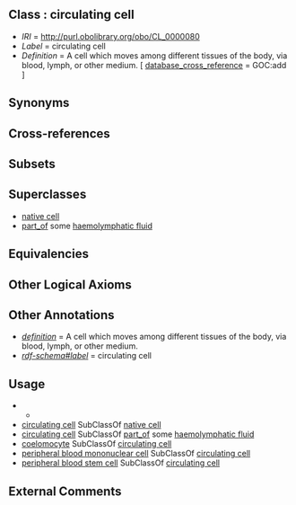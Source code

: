 
## Class : circulating cell

 * *IRI* = http://purl.obolibrary.org/obo/CL_0000080
 * *Label* = circulating cell
 * *Definition* = A cell which moves among different tissues of the body, via blood, lymph, or other medium. [ [database_cross_reference](../../ef/oboInOwl#hasDbXref.md) = GOC:add ]

## Synonyms


## Cross-references


## Subsets


## Superclasses

 * [native cell](../../CL/03/CL_0000003.md)
 * [part_of](../../BFO/50/BFO_0000050.md) some [haemolymphatic fluid](../../UBERON/79/UBERON_0000179.md)

## Equivalencies


## Other Logical Axioms


## Other Annotations

 * *[definition](../../IAO/15/IAO_0000115.md)* = A cell which moves among different tissues of the body, via blood, lymph, or other medium.
 * *[rdf-schema#label](../../el/rdf-schema#label.md)* = circulating cell

## Usage

 * -
 * [circulating cell](../../CL/80/CL_0000080.md) SubClassOf [native cell](../../CL/03/CL_0000003.md)
 * [circulating cell](../../CL/80/CL_0000080.md) SubClassOf [part_of](../../BFO/50/BFO_0000050.md) some [haemolymphatic fluid](../../UBERON/79/UBERON_0000179.md)
 * [coelomocyte](../../CL/21/CL_0000421.md) SubClassOf [circulating cell](../../CL/80/CL_0000080.md)
 * [peripheral blood mononuclear cell](../../CL/01/CL_2000001.md) SubClassOf [circulating cell](../../CL/80/CL_0000080.md)
 * [peripheral blood stem cell](../../CL/46/CL_0002246.md) SubClassOf [circulating cell](../../CL/80/CL_0000080.md)

## External Comments


